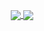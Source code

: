   <p align="center">
  <a href="https://github.com/anuraghazra/github-readme-stats"> 
    <img align="center" src="https://github-readme-stats.vercel.app/api?username=gcholette&include_all_commits=true&count_private=true&show_icons=true&theme=material-palenight&hide_title=true&hide_border=false&bg_color=359,22324a,351f43&title_color=fff&text_color=fff" />
    </a>
    <a href="https://github.com/anuraghazra/github-readme-stats"> 
    <img align="center" src="https://github-readme-stats.vercel.app/api/top-langs/?username=gcholette&layout=compact&&theme=material-palenight&hide_title=true&hide=java,smarty,vim%20script&langs_count=16&bg_color=325,22324a,351f43&title_color=fff&text_color=fff&card_width=445" />
    </a>
  </p>
